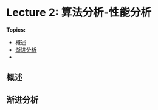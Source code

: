 # Lecture 2: 算法分析-性能分析

**Topics:**

- 概述
- [渐进分析](#渐进分析20231101)
- 

## 概述


<a name = "渐进分析20231101">

## 渐进分析



